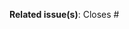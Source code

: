 <!-- It is usually helpful to link this request to an open issue -->
**Related issue(s)**:
Closes <!-- org/repo goes here -->#<!-- issue number goes here -->

